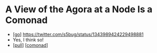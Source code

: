 # A View of the Agora at a Node Is a Comonad

- [[go]] https://twitter.com/s5bug/status/1343989424229498881
- Yes, I think so!
- [[pull]] [[comonad]]


[//begin]: # "Autogenerated link references for markdown compatibility"
[go]: go "Go"
[pull]: pull "Pull"
[comonad]: comonad "Comonad"
[//end]: # "Autogenerated link references"